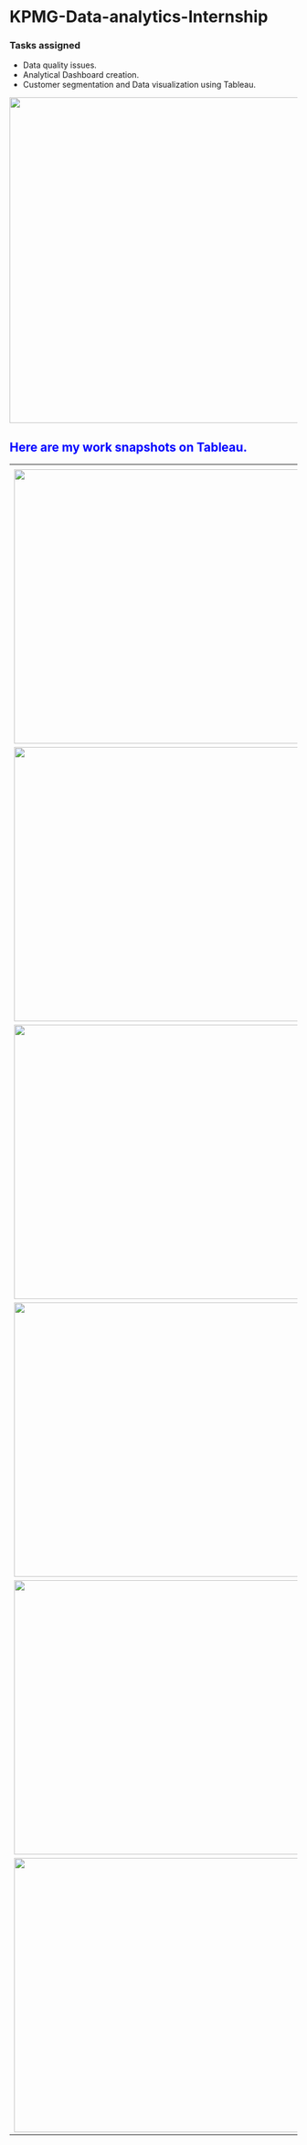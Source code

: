 # KPMG-Data-analytics-Internship
### Tasks assigned 
- Data quality issues.
- Analytical Dashboard creation.
- Customer segmentation and Data visualization using Tableau.


<img src="https://user-images.githubusercontent.com/48849171/82749028-09b18080-9dc4-11ea-8da1-200f5eb20637.jpg" width=900 height=570>


## <span style="color:blue">Here are my work snapshots on Tableau.</span>


<table>
  <tr>
    <td></td>
  </tr>
  <tr>
    <td><img src="https://user-images.githubusercontent.com/48849171/82748964-9b6cbe00-9dc3-11ea-9d29-8a59c45d7608.png" width=770 height=480></td>
    </tr>
  <tr>
    <td><img src="https://user-images.githubusercontent.com/48849171/82748897-20a3a300-9dc3-11ea-969e-d7f329f4fe01.png" width=770 height=480></td></tr>
  <tr>
    <td><img src="https://user-images.githubusercontent.com/48849171/82748873-e0442500-9dc2-11ea-9d63-2db2bcc32125.png" width=770 height=480></td></tr>
  <tr>
    <td><img src="https://user-images.githubusercontent.com/48849171/82748900-26998400-9dc3-11ea-947b-a6ec35c3876e.png" width=770 height=480></td>
  </tr>
  <tr>
    <td><img src="https://user-images.githubusercontent.com/48849171/82748874-e0dcbb80-9dc2-11ea-924b-df5f60db61dc.png" width=770 height=480></td>
  </tr>
  <tr>
    <td><img src="https://user-images.githubusercontent.com/48849171/82748940-74ae8780-9dc3-11ea-8157-efb0fc789d5a.png" width=770 height=480></td>
  </tr>
 </table>


